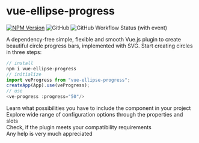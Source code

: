 # vue-ellipse-progress

<div class="guide-introduction-labels">

[![NPM Version](https://img.shields.io/npm/v/vue-ellipse-progress?style=for-the-badge&color=success)](https://www.npmjs.com/package/vue-ellipse-progress)
![GitHub](https://img.shields.io/github/license/setaman/vue-ellipse-progress?style=for-the-badge)
![GitHub Workflow Status (with event)](https://img.shields.io/github/actions/workflow/status/setaman/vue-ellipse-progress/build.yml?style=for-the-badge)

</div>    

A dependency-free simple, flexible and smooth Vue.js plugin to create beautiful circle progress bars, implemented with SVG.
Start creating circles in three steps:

```js
// install
npm i vue-ellipse-progress
// initialize
import veProgress from "vue-ellipse-progress";
createApp(App).use(veProgress);
// use
<ve-progress :progress="50"/>
```

<div class="grid grid-cols-1 md:grid-cols-2 gap-4 mt-10">
  <div>
    <CardLink link="guide/installation.html" title="Installation options">
      Learn what possibilities you have to include the component in your project
    </CardLink>
  </div>
  <div>
    <CardLink class="fill" link="guide/options/" title="Configuration">
      Explore wide range of configuration options through the properties and slots
    </CardLink>
  </div>
<div>
    <CardLink link="guide/compatibility.html" title="Compatibility">
      Check, if the plugin meets your compatibility requirements 
    </CardLink>
  </div>
  <div>
    <CardLink class="fill" link="guide/contribution.html" title="Contribution">
      Any help is very much appreciated
    </CardLink>
  </div>
</div>
